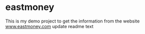 # eastmoney
This is my demo project to get the information from the website www.eastmoney.com
update readme text
